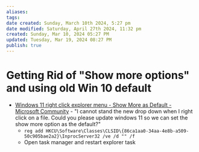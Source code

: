 ```yaml
---
aliases: 
tags: 
date created: Sunday, March 10th 2024, 5:27 pm
date modified: Saturday, April 27th 2024, 11:32 pm
created: Sunday, Mar 10, 2024 05:27 PM
updated: Tuesday, Mar 19, 2024 08:27 PM
publish: true
---
```


# Getting Rid of "Show more options" and using old Win 10 default
- [Windows 11 right click explorer menu - Show More as Default - Microsoft Community](https://answers.microsoft.com/en-us/windows/forum/all/windows-11-right-click-explorer-menu-show-more-as/ba8dafe4-306a-403b-af0d-10a6d1ca0a9a) - "I cannot stand the new drop down when I right click on a file. Could you please update windows 11 so we can set the show more option as the default?"
	- `reg add HKCU\Software\Classes\CLSID\{86ca1aa0-34aa-4e8b-a509-50c905bae2a2}\InprocServer32 /ve /d "" /f`
	- Open task manager and restart explorer task